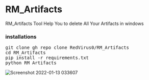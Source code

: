 # RM_Artifacts
RM_Artifacts Tool Help You to delete All Your Artifacts in windows 
<h3>installations</h3>
<pre>
git clone gh repo clone RedVirus0/RM_Artifacts
cd RM_Artifacts
pip install -r requirements.txt
python RM_Artifacts
</pre>

![Screenshot 2022-01-13 033607](https://user-images.githubusercontent.com/46041727/149245042-2023b3c9-c6e8-4232-b400-766d309edf74.png)
